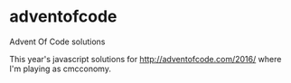 # adventofcode
Advent Of Code solutions

This year's javascript solutions for http://adventofcode.com/2016/ where I'm playing as cmcconomy.
